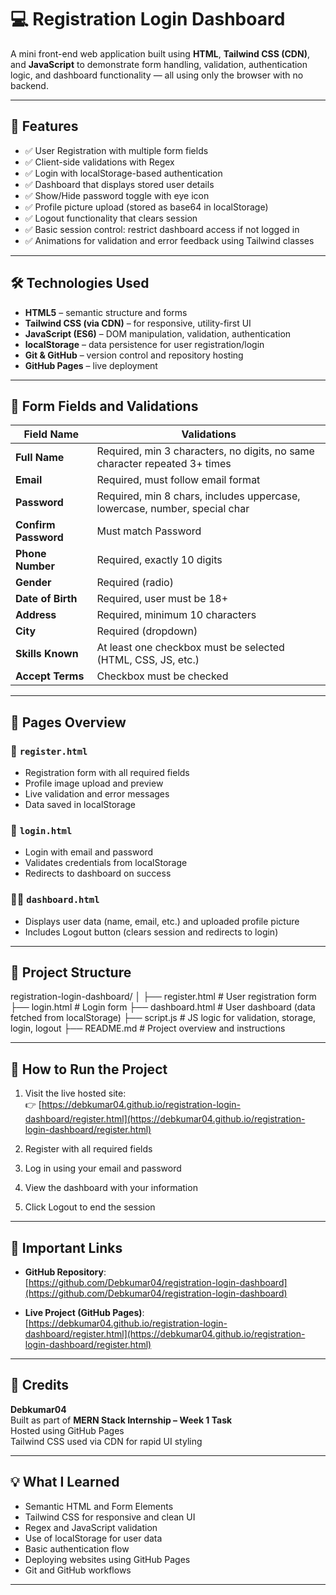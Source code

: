 # 💻 Registration Login Dashboard

A mini front-end web application built using **HTML**, **Tailwind CSS (CDN)**, and **JavaScript** to demonstrate form handling, validation, authentication logic, and dashboard functionality — all using only the browser with no backend.

---

## 📌 Features

- ✅ User Registration with multiple form fields
- ✅ Client-side validations with Regex
- ✅ Login with localStorage-based authentication
- ✅ Dashboard that displays stored user details
- ✅ Show/Hide password toggle with eye icon
- ✅ Profile picture upload (stored as base64 in localStorage)
- ✅ Logout functionality that clears session
- ✅ Basic session control: restrict dashboard access if not logged in
- ✅ Animations for validation and error feedback using Tailwind classes

---

## 🛠 Technologies Used

- **HTML5** – semantic structure and forms  
- **Tailwind CSS (via CDN)** – for responsive, utility-first UI  
- **JavaScript (ES6)** – DOM manipulation, validation, authentication  
- **localStorage** – data persistence for user registration/login  
- **Git & GitHub** – version control and repository hosting  
- **GitHub Pages** – live deployment

---

## 🧪 Form Fields and Validations

| Field Name         | Validations                                                                 |
|--------------------|------------------------------------------------------------------------------|
| **Full Name**       | Required, min 3 characters, no digits, no same character repeated 3+ times |
| **Email**           | Required, must follow email format                                          |
| **Password**        | Required, min 8 chars, includes uppercase, lowercase, number, special char |
| **Confirm Password**| Must match Password                                                         |
| **Phone Number**    | Required, exactly 10 digits                                                 |
| **Gender**          | Required (radio)                                                            |
| **Date of Birth**   | Required, user must be 18+                                                  |
| **Address**         | Required, minimum 10 characters                                             |
| **City**            | Required (dropdown)                                                         |
| **Skills Known**    | At least one checkbox must be selected (HTML, CSS, JS, etc.)               |
| **Accept Terms**    | Checkbox must be checked                                                    |

---

## 🧾 Pages Overview

### 🔐 `register.html`
- Registration form with all required fields
- Profile image upload and preview
- Live validation and error messages
- Data saved in localStorage

### 🔑 `login.html`
- Login with email and password
- Validates credentials from localStorage
- Redirects to dashboard on success

### 🧑‍💼 `dashboard.html`
- Displays user data (name, email, etc.) and uploaded profile picture
- Includes Logout button (clears session and redirects to login)

---

## 📂 Project Structure

registration-login-dashboard/
│
├── register.html # User registration form
├── login.html # Login form
├── dashboard.html # User dashboard (data fetched from localStorage)
├── script.js # JS logic for validation, storage, login, logout
├── README.md # Project overview and instructions




---

## 🚀 How to Run the Project

1. Visit the live hosted site:  
   👉 [https://debkumar04.github.io/registration-login-dashboard/register.html](https://debkumar04.github.io/registration-login-dashboard/register.html)

2. Register with all required fields  
3. Log in using your email and password  
4. View the dashboard with your information  
5. Click Logout to end the session

---

## 🔗 Important Links

- **GitHub Repository**:  
  [https://github.com/Debkumar04/registration-login-dashboard](https://github.com/Debkumar04/registration-login-dashboard)

- **Live Project (GitHub Pages)**:  
  [https://debkumar04.github.io/registration-login-dashboard/register.html](https://debkumar04.github.io/registration-login-dashboard/register.html)

---

## 🙌 Credits

**Debkumar04**  
Built as part of **MERN Stack Internship – Week 1 Task**  
Hosted using GitHub Pages  
Tailwind CSS used via CDN for rapid UI styling

---

## 💡 What I Learned

- Semantic HTML and Form Elements  
- Tailwind CSS for responsive and clean UI  
- Regex and JavaScript validation  
- Use of localStorage for user data  
- Basic authentication flow  
- Deploying websites using GitHub Pages  
- Git and GitHub workflows

---
